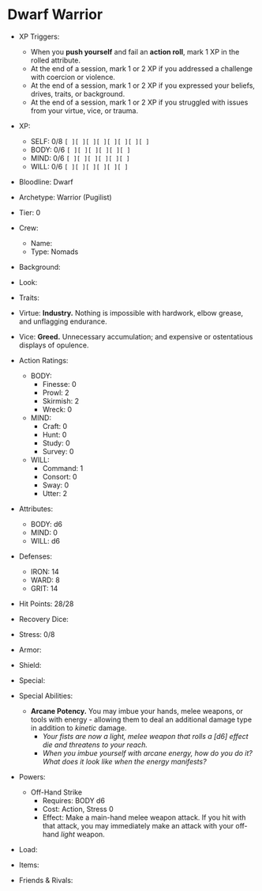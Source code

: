 # Dwarf Warrior

- XP Triggers:
    - When you **push yourself** and fail an **action roll**, mark 1 XP in the rolled attribute.
    - At the end of a session, mark 1 or 2 XP if you addressed a challenge with coercion or violence.
    - At the end of a session, mark 1 or 2 XP if you expressed your beliefs, drives, traits, or background.
    - At the end of a session, mark 1 or 2 XP if you struggled with issues from your virtue, vice, or trauma.
- XP:
    - SELF: 0/8 `[ ][ ][ ][ ][ ][ ][ ][ ]`
    - BODY: 0/6 `[ ][ ][ ][ ][ ][ ]`
    - MIND: 0/6 `[ ][ ][ ][ ][ ][ ]`
    - WILL: 0/6 `[ ][ ][ ][ ][ ][ ]`

- Bloodline: Dwarf
- Archetype: Warrior (Pugilist)
- Tier: 0
- Crew:
    - Name:
    - Type: Nomads
- Background:
- Look:
- Traits:
- Virtue: **Industry.** Nothing is impossible with hardwork, elbow grease, and unflagging endurance.
- Vice: **Greed.** Unnecessary accumulation; and expensive or ostentatious displays of opulence.

- Action Ratings:
    - BODY:
        - Finesse: 0
        - Prowl: 2
        - Skirmish: 2
        - Wreck: 0
    - MIND:
        - Craft: 0
        - Hunt: 0
        - Study: 0
        - Survey: 0
    - WILL:
        - Command: 1
        - Consort: 0
        - Sway: 0
        - Utter: 2
- Attributes:
    - BODY: d6
    - MIND: 0
    - WILL: d6
- Defenses:
    - IRON: 14
    - WARD: 8
    - GRIT: 14

- Hit Points: 28/28
- Recovery Dice:
- Stress: 0/8
- Armor:
- Shield:
- Special:

- Special Abilities:
    - **Arcane Potency.** You may imbue your hands, melee weapons, or tools with energy - allowing them to deal an additional damage type in addition to *kinetic* damage.
        - *Your fists are now a light, melee weapon that rolls a [d6] effect die and threatens to your reach.*
        - *When you imbue yourself with arcane energy, how do you do it? What does it look like when the energy manifests?*
- Powers:
    - Off-Hand Strike
        - Requires: BODY d6
        - Cost: Action, Stress 0
        - Effect: Make a main-hand melee weapon attack. If you hit with that attack, you may immediately make an attack with your off-hand *light* weapon.
- Load:
- Items:
- Friends & Rivals:
